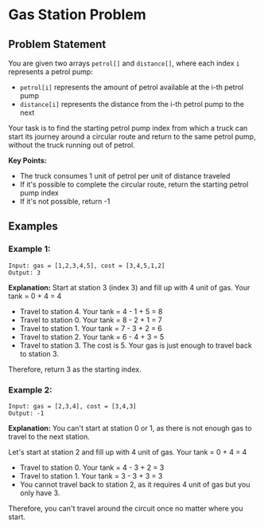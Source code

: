 # Gas Station Problem

## Problem Statement

You are given two arrays `petrol[]` and `distance[]`, where each index `i` represents a petrol pump:

- `petrol[i]` represents the amount of petrol available at the i-th petrol pump
- `distance[i]` represents the distance from the i-th petrol pump to the next

Your task is to find the starting petrol pump index from which a truck can start its journey around a circular route and return to the same petrol pump, without the truck running out of petrol.

**Key Points:**
- The truck consumes 1 unit of petrol per unit of distance traveled
- If it's possible to complete the circular route, return the starting petrol pump index
- If it's not possible, return -1

## Examples

### Example 1:
```
Input: gas = [1,2,3,4,5], cost = [3,4,5,1,2]
Output: 3
```

**Explanation:**
Start at station 3 (index 3) and fill up with 4 unit of gas. Your tank = 0 + 4 = 4
- Travel to station 4. Your tank = 4 - 1 + 5 = 8
- Travel to station 0. Your tank = 8 - 2 + 1 = 7
- Travel to station 1. Your tank = 7 - 3 + 2 = 6
- Travel to station 2. Your tank = 6 - 4 + 3 = 5
- Travel to station 3. The cost is 5. Your gas is just enough to travel back to station 3.

Therefore, return 3 as the starting index.

### Example 2:
```
Input: gas = [2,3,4], cost = [3,4,3]
Output: -1
```

**Explanation:**
You can't start at station 0 or 1, as there is not enough gas to travel to the next station.

Let's start at station 2 and fill up with 4 unit of gas. Your tank = 0 + 4 = 4
- Travel to station 0. Your tank = 4 - 3 + 2 = 3
- Travel to station 1. Your tank = 3 - 3 + 3 = 3
- You cannot travel back to station 2, as it requires 4 unit of gas but you only have 3.

Therefore, you can't travel around the circuit once no matter where you start.